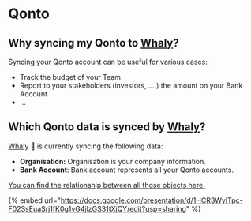 # Qonto

## **Why syncing my Qonto to** [**Whaly**](https://whaly.io)**?**

Syncing your Qonto account can be useful for various cases:

* Track the budget of your Team
* Report to your stakeholders (investors, ....) the amount on your Bank Account
* ...

## Which Qonto data is synced by [Whaly](https://whaly.io)?

[Whaly](https://whaly.io) 🐳 is currently syncing the following data:

* **Organisation:** Organisation is your company information.
* **Bank Account**: Bank account represents all your Qonto accounts.

[You can find the relationship between all those objects here.](https://docs.google.com/presentation/d/1HCR3WyITpc-F02SsEuaSrj1fK0g1vG4jlzGS31tXjQY/edit?usp=sharing)

{% embed url="https://docs.google.com/presentation/d/1HCR3WyITpc-F02SsEuaSrj1fK0g1vG4jlzGS31tXjQY/edit?usp=sharing" %}
